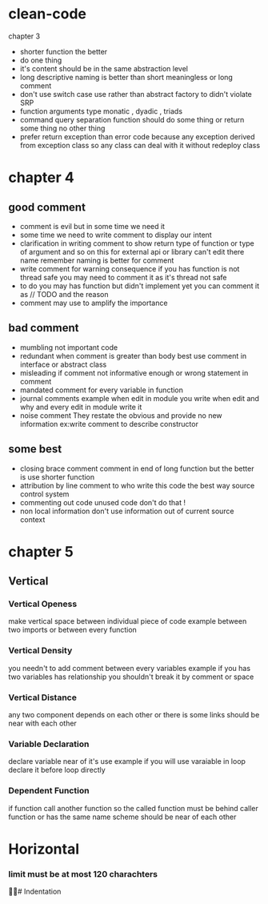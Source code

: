 # clean-code
chapter 3
- shorter function the better 
- do one thing
- it's content should be in the same abstraction level
- long descriptive naming is better than short meaningless or long comment
- don't use switch case use rather than abstract factory to didn't violate SRP
- function arguments type monatic , dyadic , triads
- command query separation  function should do some thing or return some thing no other thing
- prefer return exception than error code because any exception derived from exception class so any class can deal with it without redeploy class 

# chapter 4
## good comment
- comment is evil but in some time we need it
- some time we need to write comment to display our intent
- clarification in writing comment to show return type of function or type of argument and so on this for external api or library can't edit there name remember naming is better for comment
- write comment for warning consequence if you has function is not thread safe you may need to comment it as it's thread not safe
- to do you may has function but didn't implement yet you can comment it as 
// TODO and the reason
- comment may use to amplify the importance 
## bad comment
- mumbling not important code
- redundant when comment is greater than body best use comment in interface or abstract class
- misleading if comment not informative enough or wrong statement in comment
- mandated comment for every variable in function 
- journal comments example when edit in module you write when edit and why and every edit in module write it 
- noise comment They restate the obvious and provide no new information ex:write comment to describe constructor

## some best 
- closing brace comment comment in end of long function but the better is use shorter function
- attribution by line comment to who write this code the best way source control system 
- commenting out code unused code don't do that !
- non local information don't use information out of current source context

# chapter 5
 ## Vertical
 ### Vertical Openess
  make vertical space between individual piece of code example between two imports or between every function
 ### Vertical Density
  you needn't to add comment between every variables example if you has two variables has relationship you shouldn't break it by comment or space
 ### Vertical Distance
  any two component depends on each other or there is some links should be near with each other
 ### Variable Declaration
  declare variable near of it's use example if you will use varaiable in loop declare it before loop directly
 ### Dependent Function
  if function call another function  so the called function must be behind caller function  or has the same name scheme should be near of each other
 # Horizontal
   ### limit   must be at most 120 charachters
 #ِِ Indentation
